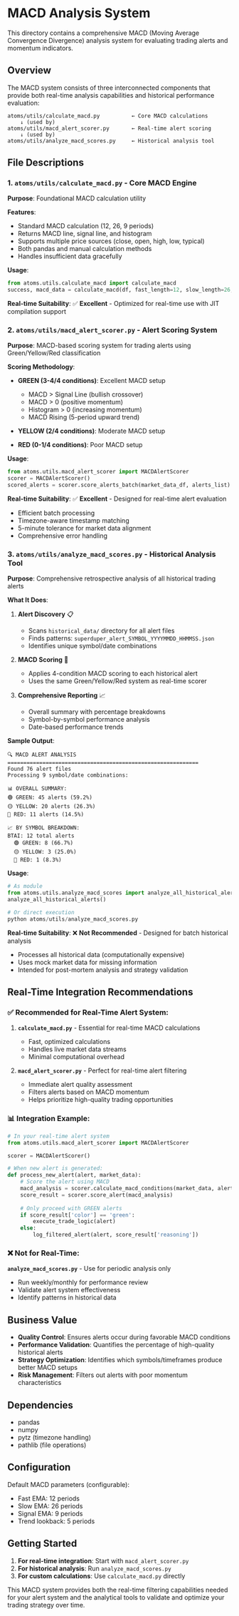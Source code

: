 # MACD Analysis System

This directory contains a comprehensive MACD (Moving Average Convergence Divergence) analysis system for evaluating trading alerts and momentum indicators.

## Overview

The MACD system consists of three interconnected components that provide both real-time analysis capabilities and historical performance evaluation:

```
atoms/utils/calculate_macd.py          ← Core MACD calculations
    ↓ (used by)
atoms/utils/macd_alert_scorer.py       ← Real-time alert scoring
    ↓ (used by)  
atoms/utils/analyze_macd_scores.py     ← Historical analysis tool
```

## File Descriptions

### 1. `atoms/utils/calculate_macd.py` - Core MACD Engine
**Purpose**: Foundational MACD calculation utility

**Features**:
- Standard MACD calculation (12, 26, 9 periods)
- Returns MACD line, signal line, and histogram
- Supports multiple price sources (close, open, high, low, typical)
- Both pandas and manual calculation methods
- Handles insufficient data gracefully

**Usage**:
```python
from atoms.utils.calculate_macd import calculate_macd
success, macd_data = calculate_macd(df, fast_length=12, slow_length=26, signal_length=9)
```

**Real-time Suitability**: ✅ **Excellent** - Optimized for real-time use with JIT compilation support

### 2. `atoms/utils/macd_alert_scorer.py` - Alert Scoring System
**Purpose**: MACD-based scoring system for trading alerts using Green/Yellow/Red classification

**Scoring Methodology**:
- **GREEN (3-4/4 conditions)**: Excellent MACD setup
  - MACD > Signal Line (bullish crossover)
  - MACD > 0 (positive momentum)
  - Histogram > 0 (increasing momentum)
  - MACD Rising (5-period upward trend)

- **YELLOW (2/4 conditions)**: Moderate MACD setup
- **RED (0-1/4 conditions)**: Poor MACD setup

**Usage**:
```python
from atoms.utils.macd_alert_scorer import MACDAlertScorer
scorer = MACDAlertScorer()
scored_alerts = scorer.score_alerts_batch(market_data_df, alerts_list)
```

**Real-time Suitability**: ✅ **Excellent** - Designed for real-time alert evaluation
- Efficient batch processing
- Timezone-aware timestamp matching
- 5-minute tolerance for market data alignment
- Comprehensive error handling

### 3. `atoms/utils/analyze_macd_scores.py` - Historical Analysis Tool
**Purpose**: Comprehensive retrospective analysis of all historical trading alerts

**What It Does**:
1. **Alert Discovery** 📋
   - Scans `historical_data/` directory for all alert files
   - Finds patterns: `superduper_alert_SYMBOL_YYYYMMDD_HHMMSS.json`
   - Identifies unique symbol/date combinations

2. **MACD Scoring** 🎯
   - Applies 4-condition MACD scoring to each historical alert
   - Uses the same Green/Yellow/Red system as real-time scorer

3. **Comprehensive Reporting** 📈
   - Overall summary with percentage breakdowns
   - Symbol-by-symbol performance analysis
   - Date-based performance trends

**Sample Output**:
```
🔍 MACD ALERT ANALYSIS
============================================================
Found 76 alert files
Processing 9 symbol/date combinations:

📊 OVERALL SUMMARY:
🟢 GREEN: 45 alerts (59.2%)
🟡 YELLOW: 20 alerts (26.3%)
🔴 RED: 11 alerts (14.5%)

📈 BY SYMBOL BREAKDOWN:
BTAI: 12 total alerts
  🟢 GREEN: 8 (66.7%)
  🟡 YELLOW: 3 (25.0%)
  🔴 RED: 1 (8.3%)
```

**Usage**:
```python
# As module
from atoms.utils.analyze_macd_scores import analyze_all_historical_alerts
analyze_all_historical_alerts()

# Or direct execution
python atoms/utils/analyze_macd_scores.py
```

**Real-time Suitability**: ❌ **Not Recommended** - Designed for batch historical analysis
- Processes all historical data (computationally expensive)
- Uses mock market data for missing information
- Intended for post-mortem analysis and strategy validation

## Real-Time Integration Recommendations

### ✅ **Recommended for Real-Time Alert System**:

1. **`calculate_macd.py`** - Essential for real-time MACD calculations
   - Fast, optimized calculations
   - Handles live market data streams
   - Minimal computational overhead

2. **`macd_alert_scorer.py`** - Perfect for real-time alert filtering
   - Immediate alert quality assessment
   - Filters alerts based on MACD momentum
   - Helps prioritize high-quality trading opportunities

### 📊 **Integration Example**:
```python
# In your real-time alert system
from atoms.utils.macd_alert_scorer import MACDAlertScorer

scorer = MACDAlertScorer()

# When new alert is generated:
def process_new_alert(alert, market_data):
    # Score the alert using MACD
    macd_analysis = scorer.calculate_macd_conditions(market_data, alert['timestamp'])
    score_result = scorer.score_alert(macd_analysis)
    
    # Only proceed with GREEN alerts
    if score_result['color'] == 'green':
        execute_trade_logic(alert)
    else:
        log_filtered_alert(alert, score_result['reasoning'])
```

### ❌ **Not for Real-Time**:

**`analyze_macd_scores.py`** - Use for periodic analysis only
- Run weekly/monthly for performance review
- Validate alert system effectiveness
- Identify patterns in historical data

## Business Value

- **Quality Control**: Ensures alerts occur during favorable MACD conditions
- **Performance Validation**: Quantifies the percentage of high-quality historical alerts
- **Strategy Optimization**: Identifies which symbols/timeframes produce better MACD setups
- **Risk Management**: Filters out alerts with poor momentum characteristics

## Dependencies

- pandas
- numpy  
- pytz (timezone handling)
- pathlib (file operations)

## Configuration

Default MACD parameters (configurable):
- Fast EMA: 12 periods
- Slow EMA: 26 periods  
- Signal EMA: 9 periods
- Trend lookback: 5 periods

## Getting Started

1. **For real-time integration**: Start with `macd_alert_scorer.py`
2. **For historical analysis**: Run `analyze_macd_scores.py`
3. **For custom calculations**: Use `calculate_macd.py` directly

This MACD system provides both the real-time filtering capabilities needed for your alert system and the analytical tools to validate and optimize your trading strategy over time.
